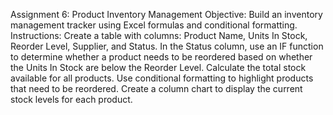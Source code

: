 Assignment 6: Product Inventory
Management
Objective: Build an inventory management tracker using Excel formulas and conditional formatting.
Instructions:
Create a table with columns: Product Name, Units In Stock, Reorder Level, Supplier, and Status.
In the Status column, use an IF function to determine whether a product needs to be reordered based on whether the Units In Stock are below the Reorder Level.
Calculate the total stock available for all products.
Use conditional formatting to highlight products that need to be reordered.
Create a column chart to display the current stock levels for each product.

